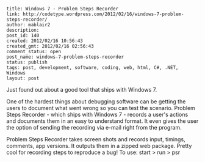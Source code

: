 ```
title: Windows 7 - Problem Steps Recorder
link: http://codetype.wordpress.com/2012/02/16/windows-7-problem-steps-recorder/
author: mablair2
description:
post_id: 140
created: 2012/02/16 10:56:43
created_gmt: 2012/02/16 02:56:43
comment_status: open
post_name: windows-7-problem-steps-recorder
status: publish
tags: post, development, software, coding, web, html, C#, .NET, Windows
layout: post
```

Just found out about a good tool that ships with Windows 7.

One of the hardest things about debugging software can be getting the users to document what went wrong so you can test the scenario. Problem Steps Recorder - which ships with Windows 7 - records a user's actions and documents them in an easy to understand format. It even gives the user the option of sending the recording via e-mail right from the program.

Problem Steps Recorder takes screen shots and records input, timings, comments, app versions. It outputs them in a zipped web package. Pretty cool for recording steps to reproduce a bug! To use: start > run > psr

